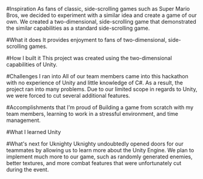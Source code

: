 #Inspiration
As fans of classic, side-scrolling games such as Super Mario Bros, we decided to experiment with a similar idea and create a game of our own. We created a two-dimensional, side-scrolling game that demonstrated the similar capabilities as a standard side-scrolling game.

#What it does
It provides enjoyment to fans of two-dimensional, side-scrolling games.

#How I built it
This project was created using the two-dimensional capabilities of Unity.

#Challenges I ran into
All of our team members came into this hackathon with no experience of Unity and little knowledge of C#. As a result, the project ran into many problems. Due to our limited scope in regards to Unity, we were forced to cut several additional features.

#Accomplishments that I'm proud of
Building a game from scratch with my team members, learning to work in a stressful environment, and time management.

#What I learned
Unity

#What's next for Uknighty
Uknighty undoubtedly opened doors for our teammates by allowing us to learn more about the Unity Engine. We plan to implement much more to our game, such as randomly generated enemies, better textures, and more combat features that were unfortunately cut during the event.
